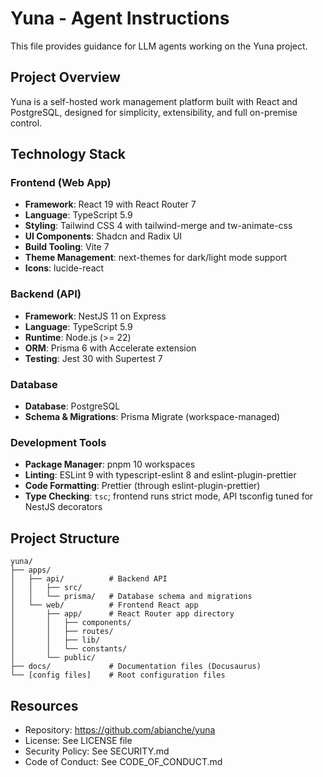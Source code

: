 # Yuna - Agent Instructions

This file provides guidance for LLM agents working on the Yuna project.

## Project Overview

Yuna is a self-hosted work management platform built with React and PostgreSQL, designed for simplicity, extensibility, and full on-premise control.

## Technology Stack

### Frontend (Web App)
- **Framework**: React 19 with React Router 7
- **Language**: TypeScript 5.9
- **Styling**: Tailwind CSS 4 with tailwind-merge and tw-animate-css
- **UI Components**: Shadcn and Radix UI
- **Build Tooling**: Vite 7
- **Theme Management**: next-themes for dark/light mode support
- **Icons**: lucide-react

### Backend (API)
- **Framework**: NestJS 11 on Express
- **Language**: TypeScript 5.9
- **Runtime**: Node.js (>= 22)
- **ORM**: Prisma 6 with Accelerate extension
- **Testing**: Jest 30 with Supertest 7

### Database
- **Database**: PostgreSQL
- **Schema & Migrations**: Prisma Migrate (workspace-managed)

### Development Tools
- **Package Manager**: pnpm 10 workspaces
- **Linting**: ESLint 9 with typescript-eslint 8 and eslint-plugin-prettier
- **Code Formatting**: Prettier (through eslint-plugin-prettier)
- **Type Checking**: `tsc`; frontend runs strict mode, API tsconfig tuned for NestJS decorators

## Project Structure

```
yuna/
├── apps/
│   ├── api/          # Backend API
│   │   ├── src/
│   │   └── prisma/   # Database schema and migrations
│   └── web/          # Frontend React app
│       ├── app/      # React Router app directory
│       │   ├── components/
│       │   ├── routes/
│       │   ├── lib/
│       │   └── constants/
│       └── public/
├── docs/             # Documentation files (Docusaurus)
└── [config files]    # Root configuration files
```

## Resources
- Repository: https://github.com/abianche/yuna
- License: See LICENSE file
- Security Policy: See SECURITY.md
- Code of Conduct: See CODE_OF_CONDUCT.md
